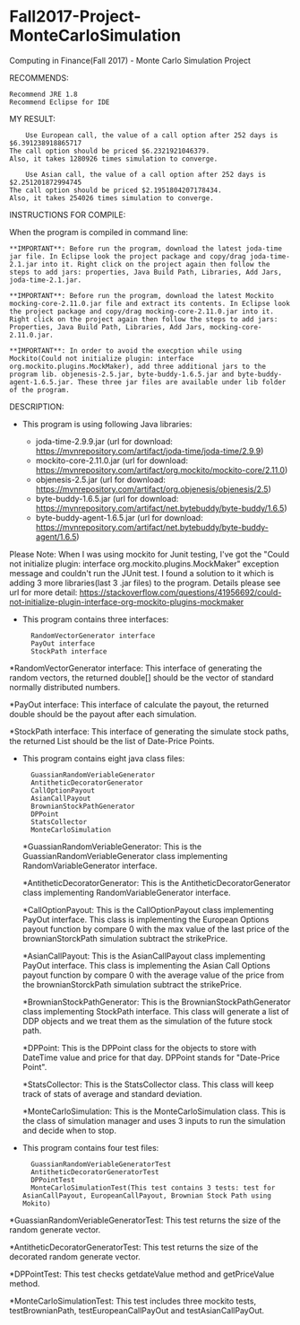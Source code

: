 # Fall2017-Project-MonteCarloSimulation

Computing in Finance(Fall 2017) - Monte Carlo Simulation Project

RECOMMENDS:

	Recommend JRE 1.8
	Recommend Eclipse for IDE

MY RESULT:

      	Use European call, the value of a call option after 252 days is $6.391238918865717
	The call option should be priced $6.2321921046379. 
	Also, it takes 1280926 times simulation to converge. 
	
      	Use Asian call, the value of a call option after 252 days is $2.251201872994745 
	The call option should be priced $2.1951804207178434. 
	Also, it takes 254026 times simulation to converge. 

INSTRUCTIONS FOR COMPILE:

When the program is compiled in command line:	

	**IMPORTANT**: Before run the program, download the latest joda-time jar file. In Eclipse look the project package and copy/drag joda-time-2.1.jar into it. Right click on the project again then follow the steps to add jars: properties, Java Build Path, Libraries, Add Jars, joda-time-2.1.jar. 

	**IMPORTANT**: Before run the program, download the latest Mockito mocking-core-2.11.0.jar file and extract its contents. In Eclipse look the project package and copy/drag mocking-core-2.11.0.jar into it. Right click on the project again then follow the steps to add jars: Properties, Java Build Path, Libraries, Add Jars, mocking-core-2.11.0.jar. 
	
	**IMPORTANT**: In order to avoid the execption while using Mockito(Could not initialize plugin: interface org.mockito.plugins.MockMaker), add three additional jars to the program lib. objenesis-2.5.jar, byte-buddy-1.6.5.jar and byte-buddy-agent-1.6.5.jar. These three jar files are available under lib folder of the program.

DESCRIPTION:

* This program is using following Java libraries:

 	- joda-time-2.9.9.jar (url for download: https://mvnrepository.com/artifact/joda-time/joda-time/2.9.9)
 	- mockito-core-2.11.0.jar (url for download: https://mvnrepository.com/artifact/org.mockito/mockito-core/2.11.0)
 	- objenesis-2.5.jar (url for download: https://mvnrepository.com/artifact/org.objenesis/objenesis/2.5)
 	- byte-buddy-1.6.5.jar (url for download: https://mvnrepository.com/artifact/net.bytebuddy/byte-buddy/1.6.5)
	- byte-buddy-agent-1.6.5.jar (url for download: https://mvnrepository.com/artifact/net.bytebuddy/byte-buddy-agent/1.6.5)

Please Note: When I was using mockito for Junit testing, I've got the "Could not initialize plugin: interface org.mockito.plugins.MockMaker" exception message and couldn't run the JUnit test. I found a solution to it which is adding 3 more libraries(last 3 .jar files) to the program. Details please see url for more detail: https://stackoverflow.com/questions/41956692/could-not-initialize-plugin-interface-org-mockito-plugins-mockmaker

* This program contains three interfaces:

		RandomVectorGenerator interface
		PayOut interface
		StockPath interface

*RandomVectorGenerator interface: This interface of generating the random vectors, the returned double[] should be the vector of standard normally distributed numbers.

*PayOut interface: This interface of calculate the payout, the returned double should be the payout after each simulation.

*StockPath interface: This interface of generating the simulate stock paths, the returned List<DPPoint> should be the list of Date-Price Points. 

* This program contains eight java class files:

		GuassianRandomVeriableGenerator
		AntitheticDecoratorGenerator
		CallOptionPayout
		AsianCallPayout
		BrownianStockPathGenerator
		DPPoint
		StatsCollector
		MonteCarloSimulation

	*GuassianRandomVeriableGenerator: This is the GuassianRandomVeriableGenerator class implementing RandomVariableGenerator interface.

	*AntitheticDecoratorGenerator: This is the AntitheticDecoratorGenerator class implementing RandomVariableGenerator interface.

	*CallOptionPayout: This is the CallOptionPayout class implementing PayOut interface. This class is implementing the European Options payout function by compare 0 with the max value of the last price of the brownianStorckPath simulation subtract the strikePrice.

	*AsianCallPayout: This is the AsianCallPayout class implementing PayOut interface. This class is implementing the Asian Call Options payout function by compare 0 with the average value of the price from the brownianStorckPath simulation subtract the strikePrice.

	*BrownianStockPathGenerator: This is the BrownianStockPathGenerator class implementing StockPath interface. This class will generate a list of DDP objects and we treat them as the simulation of the future stock path.

	*DPPoint: This is the DPPoint class for the objects to store with DateTime value and price for that day. DPPoint stands for "Date-Price Point".

	*StatsCollector: This is the StatsCollector class. This class will keep track of stats of average and standard deviation.

	*MonteCarloSimulation: This is the MonteCarloSimulation class. This is the class of simulation manager and uses 3 inputs to run the simulation and decide when to stop. 

* This program contains four test files:

		GuassianRandomVeriableGeneratorTest
		AntitheticDecoratorGeneratorTest
		DPPointTest
		MonteCarloSimulationTest(This test contains 3 tests: test for AsianCallPayout, EuropeanCallPayout, Brownian Stock Path using Mokito)

*GuassianRandomVeriableGeneratorTest: This test returns the size of the random generate vector.

*AntitheticDecoratorGeneratorTest: This test returns the size of the decorated random generate vector.

*DPPointTest: This test checks getdateValue method and getPriceValue method. 

*MonteCarloSimulationTest: This test includes three mockito tests, testBrownianPath, testEuropeanCallPayOut and testAsianCallPayOut. 






